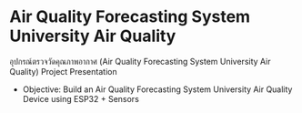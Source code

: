 # Air Quality Forecasting System University Air Quality
อุปกรณ์ตรวจวัดคุณภาพอากาศ (Air Quality Forecasting System University Air Quality)
Project Presentation
- Objective: Build an Air Quality Forecasting System University Air Quality Device using ESP32 + Sensors
